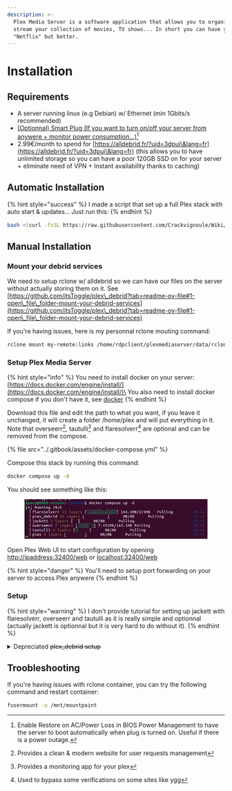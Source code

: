 ```yaml
---
description: >-
  Plex Media Server is a software application that allows you to organize and
  stream your collection of movies, TV shows... In short you can have your own
  "Netflix" but better.
---
```


# Installation

## Requirements

* A server running linux (e.g Debian) w/ Ethernet (min 1Gbits/s recommended)
* [(Optionnal) Smart Plug (If you want to turn on/off your server from anywere + monitor power consumption...)](#user-content-fn-1)[^1]
* 2.99€/month to spend for [https://alldebrid.fr/?uid=3dpui\&lang=fr](https://alldebrid.fr/?uid=3dpui\&lang=fr) (this allows you to have unlimited storage so you can have a poor 120GB SSD on for your server + eliminate need of VPN + Instant availability thanks to caching)

## Automatic Installation

{% hint style="success" %}
I made a script that set up a full Plex stack with auto start & updates... Just run this:
{% endhint %}

```bash
bash <(curl -fsSL https://raw.githubusercontent.com/Crackvignoule/Wiki/main/.gitbook/assets/plex.sh)
```

## Manual Installation



### Mount your debrid services

We need to setup rclone w/ alldebrid so we can have our files on the server without actually storing them on it. See [https://github.com/itsToggle/plex\_debrid?tab=readme-ov-file#1-open\_file\_folder-mount-your-debrid-services](https://github.com/itsToggle/plex\_debrid?tab=readme-ov-file#1-open\_file\_folder-mount-your-debrid-services)

If you're having issues, here is my personnal rclone mouting command:

```bash
rclone mount my-remote:links /home/rdpclient/plexmediaserver/data/rclone --dir-cache-time 10s --allow-other
```

### Setup Plex Media Server

{% hint style="info" %}
You need to install docker on your server: [https://docs.docker.com/engine/install/](https://docs.docker.com/engine/install/)\
You also need to install docker compose if you don't have it, see [docker](../linux/docker/ "mention")
{% endhint %}

Download this file and edit the path to what you want, if you leave it unchanged, it will create a folder /home/plex and will put everything in it. Note that overseerr[^2], tautulli[^3] and flaresolverr[^4] are optional and can be removed from the compose.

{% file src="../.gitbook/assets/docker-compose.yml" %}

Compose this stack by running this command:

```bash
docker compose up -d
```

You should see something like this:

<figure><img src="../.gitbook/assets/Capture d’écran du 2024-03-24 00-20-12.png" alt=""><figcaption></figcaption></figure>

Open Plex Web UI to start configuration by opening [http://ipaddress:32400/web](http://ipaddress:32400/web) or [localhost:32400/web](https://localhost:32400/web)

{% hint style="danger" %}
You'll need to setup port forwarding on your server to access Plex anywere
{% endhint %}



### Setup&#x20;

{% hint style="warning" %}
I don't provide tutorial for setting up jackett with flaresolverr, overseerr and tautulli as it is really simple and optionnal (actually jackett is optionnal but it is very hard to do without it).
{% endhint %}

<details>

<summary>Depreciated <del>plex_debrid setup</del></summary>

See [https://github.com/itsToggle/plex\_debrid?tab=readme-ov-file#3-page\_facing\_up-setup-plex\_debrid](https://github.com/itsToggle/plex\_debrid?tab=readme-ov-file#3-page\_facing\_up-setup-plex\_debrid)

```bash
docker attach plex_debrid  # Then follow instructions
```

For reference, here are the filters I'm using with plex\_debrid:

```json
"Versions": [
    [
        "1080p SDR",
        [
            [
                "retries",
                "<=",
                "10"
            ],
            [
                "media type",
                "all",
                ""
            ]
        ],
        "en",
        [
            [
                "cache status",
                "preference",
                "cached",
                ""
            ],
            [
                "resolution",
                "requirement",
                "<=",
                "1080"
            ],
            [
                "title",
                "requirement",
                "exclude",
                "(\\.DV\\.|\\.3D\\.|\\.H?D?.?CAM\\.|\\.HDTS\\.|\\.CAMRip\\.)"
            ],
            [
                "title",
                "requirement",
                "exclude",
                "(\\.HDR\\.)"
            ],
            [
                "seeders",
                "preference",
                "highest",
                ""
            ],
            [
                "size",
                "requirement",
                ">=",
                "0.1"
            ],
            [
                "title",
                "requirement",
                "include",
                "(\\.MULTI\\.|\\.VFF\\.|\\.VF\\.|\\.TRUEFRENCH\\.|\\.FRENCH\\.|MULTI|MULTi)"
            ],
            [
                "title",
                "preference",
                "include",
                "(FRENCH|TRUEFRENCH|VF|VFF)"
            ]
        ]
    ],
    [
        "4KLight",
        [
            [
                "media type",
                "all",
                ""
            ],
            [
                "retries",
                "<=",
                "1"
            ]
        ],
        "en",
        [
            [
                "cache status",
                "preference",
                "cached",
                ""
            ],
            [
                "resolution",
                "preference",
                "highest",
                ""
            ],
            [
                "title",
                "preference",
                "include",
                "(\\.HDR\\.)"
            ],
            [
                "title",
                "preference",
                "include",
                "(EXTENDED|IMAX|REMASTERED)"
            ],
            [
                "size",
                "preference",
                "highest",
                ""
            ],
            [
                "seeders",
                "preference",
                "highest",
                ""
            ],
            [
                "size",
                "requirement",
                ">=",
                "0.1"
            ],
            [
                "title",
                "requirement",
                "include",
                "(\\.MULTI\\.|\\.VFF\\.|\\.VF\\.|\\.TRUEFRENCH\\.|\\.FRENCH\\.)"
            ],
            [
                "title",
                "requirement",
                "include",
                "4KLight"
            ],
            [
                "title",
                "requirement",
                "exclude",
                "(\\.3D\\.|\\.H?D?.?CAM\\.|\\.HDTC\\.|\\.HDTS\\.|\\.CAMRip\\.)"
            ],
            [
                "title",
                "preference",
                "include",
                "(FRENCH|TRUEFRENCH|VF|VFF)"
            ]
        ]
    ],
    [
        "4K",
        [
            [
                "retries",
                "<=",
                "1"
            ],
            [
                "media type",
                "all",
                ""
            ]
        ],
        "en",
        [
            [
                "cache status",
                "preference",
                "cached",
                ""
            ],
            [
                "resolution",
                "preference",
                "highest",
                ""
            ],
            [
                "title",
                "requirement",
                "exclude",
                "(\\.DV\\.|\\.3D\\.|\\.H?D?.?CAM\\.|\\.HDTC\\.|\\.HDTS\\.|\\.CAMRip\\.)"
            ],
            [
                "title",
                "preference",
                "include",
                "(EXTENDED|IMAX|REMASTERED)"
            ],
            [
                "size",
                "preference",
                "highest",
                ""
            ],
            [
                "seeders",
                "preference",
                "highest",
                ""
            ],
            [
                "size",
                "requirement",
                ">=",
                "0.1"
            ],
            [
                "title",
                "requirement",
                "include",
                "(\\.MULTI\\.|\\.VFF\\.|\\.VF\\.|\\.TRUEFRENCH\\.|\\.FRENCH\\.|MULTI|MULTi|VFI)"
            ],
            [
                "title",
                "requirement",
                "include",
                "(Remux|REMUX|Bluray|BLURAY|4K|TrueHD|HEVC|BluRay|2160p|UHD)"
            ],
            [
                "title",
                "preference",
                "include",
                "(FRENCH|TRUEFRENCH|VF|VFF)"
            ]
        ]
    ],
    [
        "Others",
        [
            [
                "retries",
                "<=",
                "10"
            ],
            [
                "media type",
                "all",
                ""
            ]
        ],
        "en",
        [
            [
                "cache status",
                "preference",
                "cached",
                ""
            ],
            [
                "title",
                "requirement",
                "exclude",
                "(\\.3D\\.|\\.H?D?.?CAM\\.|\\.HDTS\\.|\\.CAMRip\\.)"
            ],
            [
                "seeders",
                "preference",
                "highest",
                ""
            ],
            [
                "size",
                "requirement",
                ">=",
                "0.1"
            ],
            [
                "title",
                "preference",
                "include",
                "(MULTI|FRENCH|TRUEFRENCH|VF|VFF)"
            ]
        ]
    ]
]
```



</details>

## Troobleshooting

If you're having issues with rclone container, you can try the following command and restart container:

```bash
fusermount -u /mnt/mountpoint
```



[^1]: Enable Restore on AC/Power Loss in BIOS Power Management to have the server to boot automatically when plug is turned on. Useful if there is a power outage.

[^2]: Provides a clean & modern website for user requests management

[^3]: Provides a monitoring app for your plex

[^4]: Used to bypass some verifications on some sites like ygg
